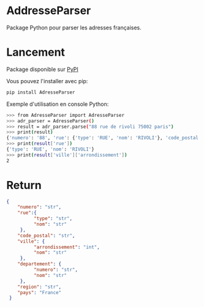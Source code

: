 # AddresseParser
Package Python pour parser les adresses françaises.

# Lancement

Package disponible sur [PyPI](https://pypi.org/project/AdresseParser)

Vous pouvez l'installer avec pip:
```bash
pip install AdresseParser
```
Exemple d'utilisation en console Python:
```bash
>>> from AdresseParser import AdresseParser
>>> adr_parser = AdresseParser()
>>> result = adr_parser.parse("88 rue de rivoli 75002 paris")
>>> print(result)
{'numero': '88', 'rue': {'type': 'RUE', 'nom': 'RIVOLI'}, 'code_postal': '75002', 'ville': {'arrondissement': 2, 'nom': 'PARIS'}, 'departement': {'numero': 75, 'nom': 'Paris'}, 'region': 'Île-de-France', 'pays': 'France'}
>>> print(result['rue'])
{'type': 'RUE', 'nom': 'RIVOLI'}
>>> print(result['ville']['arrondissement'])
2
```

# Return

```json
{
    "numero": "str",
    "rue":{
          "type": "str",
          "nom": "str"
     },
    "code_postal": "str",
    "ville": {
          "arrondissement": "int",
          "nom": "str"
     },
    "departement": {
          "numero": "str",
          "nom": "str"
     },
    "region": "str",
    "pays": "France"
 }
```